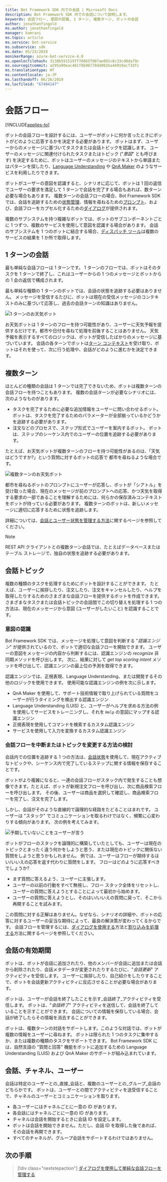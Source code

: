 ```yaml
---
title: Bot Framework SDK 内での会話 | Microsoft Docs
description: Bot Framework SDK 内での会話について説明します。
keywords: 会話フロー, 意図の認識, 1 ターン, 複数ターン, ボットの会話
author: jonathanfingold
ms.author: jonathanfingold
manager: kamrani
ms.topic: article
ms.service: bot-service
ms.subservice: sdk
ms.date: 05/23/2019
monikerRange: azure-bot-service-4.0
ms.openlocfilehash: 3138b591519ff76865f007ae091c6c33cd0da79c
ms.sourcegitcommit: a295a90eac461f8b96770dd902ba44919acf33fc
ms.translationtype: HT
ms.contentlocale: ja-JP
ms.lasthandoff: 06/26/2019
ms.locfileid: "67404147"
---
```

# <a name="conversation-flow"></a>会話フロー
[!INCLUDE[applies-to](../includes/applies-to.md)]

ボットの会話フローを設計するには、ユーザーがボットに何か言ったときにボットがどのように応答するかを決定する必要があります。 ボットはまず、ユーザーからのメッセージに基づいてタスクまたは会話トピックを認識します。 ユーザーのメッセージに関連付けられたタスクまたはトピック ("*意図*" とも呼びます) を決定するために、ボットはユーザーのメッセージのテキストから単語またはパターンを探したり、[Language Understanding](bot-builder-concept-luis.md) や [QnA Maker](https://docs.microsoft.com/azure/cognitive-services/qnamaker/overview/overview) のようなサービスを利用したりできます。

ボットがユーザーの意図を認識すると、シナリオに応じて、ボットは 1 回の返信でユーザーの要求を満足して 1 ターンで会話を完了する場合もあれば、数ターン必要な場合もあります。 複数ターンの会話フローの場合、Bot Framework SDK では、会話を追跡するための[状態管理](./bot-builder-howto-v4-state.md)、情報を尋ねるための[プロンプト](bot-builder-prompts.md)、および、会話フローをカプセル化するための[ダイアログ](bot-builder-dialog-manage-conversation-flow.md)が提供されます。

複数のサブシステムを持つ複雑なボットでは、ボットのサブコンポーネントごとに 1 つずつ、複数のサービスを使用して意図を認識する場合があります。 会話のサブシステムを 1 つのボットに結合する場合、[ディスパッチ ツール](bot-builder-tutorial-dispatch.md)は複数のサービスの結果を 1 か所で取得します。

<!-- 
A conversation identifies a series of activities sent between a bot and a user on a specific channel and represents an interaction between one or more bots and either a _direct_ conversation with a specific user or a _group_ conversation with multiple users.
A bot communicates with a user on a channel by receiving activities from, and sending activities to the user.

- Each user has an ID that is unique per channel.
- Each conversation has an ID that is unique per channel.
- The channel sets the conversation ID when it starts the conversation.
- The bot cannot start a conversation; however, once it has a conversation ID, it can resume that conversation.
- Not all channels support group conversations.
-->

## <a name="single-turn-conversation"></a>1 ターンの会話

最も単純な会話フローは 1 ターンです。 1 ターンのフローでは、ボットはそのタスクを 1 ターンで終了し、これはユーザーからの 1 つのメッセージとボットからの 1 会の返信で構成されます。

<!-- The following isn't always true, it's a generalization -->

最も単純な種類の 1 ターンのボットでは、会話の状態を追跡する必要はありません。 メッセージを受信するたびに、ボットは現在の受信メッセージのコンテキストのみに基づいて応答し、過去の会話ターンの知識はありません。

![1 ターンのお天気ボット](./media/concept-conversation/weather-single-turn.png)

お天気ボットは 1 ターンのフローを持つ可能性があり、ユーザーに天気予報を提供するだけです。都市や日付を尋ねて処理を前後することはありません。 天気予報を表示するすべてのロジックは、ボットが受信したばかりのメッセージに基づいています。 会話の各ターンでボットは[ターン コンテキスト](bot-builder-concept-activity-processing.md#turn-context)を受け取り、ボットはそれを使って、次に行う処理や、会話がどのように進むかを決定できます。

## <a name="multiple-turns"></a>複数ターン

ほとんどの種類の会話は 1 ターンでは完了できないため、ボットは複数ターンの会話フローを持つこともあります。 複数の会話ターンが必要なシナリオには、次のようなものがあります。

* タスクを完了するために必要な追加情報をユーザーに問い合わせるボット。 ボットは、タスクを完了するためのパラメーターが全部揃っているかどうかを追跡する必要があります。
* 注文などのプロセスで、ステップ形式でユーザーを案内するボット。 ボットは、ステップのシーケンス内でのユーザーの位置を追跡する必要があります。

たとえば、お天気ボットが複数ターンのフローを持つ可能性があるのは、「天気はどうですか?」という質問に対するボットの応答で 都市を尋ねるような場合です。

![複数ターンのお天気ボット](./media/concept-conversation/weather-multi-turn.png)

都市を尋ねるボットのプロンプトにユーザーが応答し、ボットが「シアトル」を受け取った場合、現在のメッセージが前のプロンプトへの応答、かつ天気を取得する要求の一部であることを理解するためには、何らかの保存済みコンテキストをボットが持っている必要があります。 複数ターンのボットは、新しいメッセージに適切に応答するために状態を追跡します。

詳細については、[会話とユーザー状態を管理する方法](bot-builder-howto-v4-state.md)に関するページを参照してください。

> [!NOTE]
> REST API クライアントとの複数ターン会話では、たとえばデータベースまたはテーブル ストレージで、独自の状態を追跡する必要があります。

## <a name="conversation-topics"></a>会話トピック

複数の種類のタスクを処理するためにボットを設計することができます。 たとえば、ユーザーに挨拶したり、注文したり、注文をキャンセルしたり、ヘルプを取得したりするためのさまざまな会話フローを提供するボットを作成できます。 さまざまなタスクまたは会話トピックの会話間でこの切り替えを処理する 1 つの方法は、現在のメッセージから意図 (ユーザーがしたいこと) を認識することです。

### <a name="recognize-intent"></a>意図の認識

Bot Framework SDK では、メッセージを処理して意図を判断する "_認識エンジン_" が提供されているので、ボットで適切な会話フローを開始できます。 ユーザーの意図をメッセージの内容から判断するには、認識エンジンの _recognize_ 非同期メソッドを呼び出します。 次に、結果に対して _get top scoring intent_ メソッドを呼び出して、認識エンジンの最上位の予測を取得できます。

認識エンジンでは、正規表現、Language Understanding、または開発するその他のロジックを使用できます。 使用可能な認識エンジンの例を次に示します。

* QnA Maker を使用して、サポート技術情報で取り上げられている質問をユーザーが行うタイミングを検出する認識エンジン
* Language Understanding (LUIS) と、ユーザーがヘルプを求める方法の例を使用してサービスをトレーニングし、それを `Help` の意図にマップする認識エンジン
* 正規表現を使用してコマンドを検索するカスタム認識エンジン
* サービスを使用して入力を変換するカスタム認識エンジン

### <a name="consider-how-to-interrupt-conversation-flow-or-change-topics"></a>会話フローを中断またはトピックを変更する方法の検討

会話内での位置を追跡する 1 つの方法は、[会話状態](bot-builder-howto-v4-state.md)を使用して、現在アクティブなトピックや、シーケンス内で完了しているステップに関する情報を保存することです。

ボットがより複雑になると、一連の会話フローがスタック内で発生することも想像できます。たとえば、ボットが新規注文フローを呼び出し、次に商品検索フローを呼び出します。 その後、ユーザーは商品を選択して確認し、商品検索フローを完了し、注文を完了します。

しかし、会話がそのような直線的で論理的な経路をたどることはまれです。 ユーザーは "スタック" でコミュニケーションを取るわけではなく、頻繁に心変わりする傾向があります。 次の例を考えてみます。

![予期していないことをユーザーが言う](./media/concept-conversation/interruption.png)

ボットがフローのスタックを論理的に構築していたとしても、ユーザーは現在のトピックとまったく違う何かをしようと思う、または現在のトピックに関係ない質問をしようと思うかもしれません。 例では、ユーザーはフローが期待するはい/いいえの応答を返す代わりに質問をします。 フローはどのように応答すべきでしょうか?

* まず質問に答えるよう、ユーザーに主張します。
* ユーザーの以前の行動をすべて無視し、フロー スタック全体をリセットし、ユーザーの質問に答えようとすることによって最初から始めます。
* ユーザーの質問に答えようとし、そのはい/いいえの質問に戻って、そこから再開することを試みます。

この質問に対する正解はありません。なぜなら、シナリオの詳細や、ボットの応答に対するユーザーの妥当な期待によって、最良の解決策が変わってくるからです。 会話フローを管理するには、[ダイアログを使用する](bot-builder-dialog-manage-conversation-flow.md)方法と[割り込みを処理する](bot-builder-howto-handle-user-interrupt.md)方法に関するページを参照してください。

## <a name="conversation-lifetime"></a>会話の有効期間

<!-- Note: these activities are dependent on whether the channel actually sends them. Also, we should add links -->
ボットは、ボットが会話に追加されたり、他のメンバーが会話に追加または会話から削除されたり、会話メタデータが変更されたりするたびに、"_会話更新_" アクティビティを受信します。
ユーザーに挨拶したり、自己紹介をしたりすることで、ボットを会話更新アクティビティに反応させることが必要な場合があります。

ボットは、ユーザーが会話を終了したことを示す_会話終了_アクティビティを受信します。 ボットは、"_会話終了_" アクティビティを送信して、会話を終了していることを示すことができます。
会話についての情報を保存している場合、会話が終了したらその情報を消去することができます。

<!--  Types of conversations -->

ボットは、複数ターンの対話をサポートします。このような対話では、ボットが複数の情報をユーザーに尋ねます。 ボットは限られた 1 つのタスクに集中するか、または複数の種類のタスクをサポートできます。
Bot Framework SDK には、自然言語の "質問と回答" 機能をボットに追加するための Language Understanding (LUIS) および QnA Maker のサポートが組み込まれています。

## <a name="conversations-channels-and-users"></a>会話、チャネル、ユーザー

会話は特定のユーザーとの_直接_会話と、複数のユーザーとの_グループ_会話のどちらかです。
ボットは、ユーザーとの間でアクティビティを送受信することで、チャネルのユーザーとコミュニケーションを取ります。

* 各ユーザーにはチャネルごとに一意の ID があります。
* 各会話にはチャネルごとに一意の ID があります。
* チャネルは会話を開始するときに会話 ID を設定します。
* ボットは会話を開始できません。ただし、会話 ID を取得した後であれば、その会話を再開できます。
* すべてのチャネルが、グループ会話をサポートするわけではありません。

## <a name="next-steps"></a>次の手順

> [!div class="nextstepaction"]
> [ダイアログを使用して単純な会話フローを管理する](bot-builder-dialog-manage-conversation-flow.md)

<!-- In addition, your bot can send activities back to the user, either _proactively_, in response to internal logic, or _reactively_, in response to an activity from the user or channel.-->
<!--TODO: Link to messaging how tos.-->
